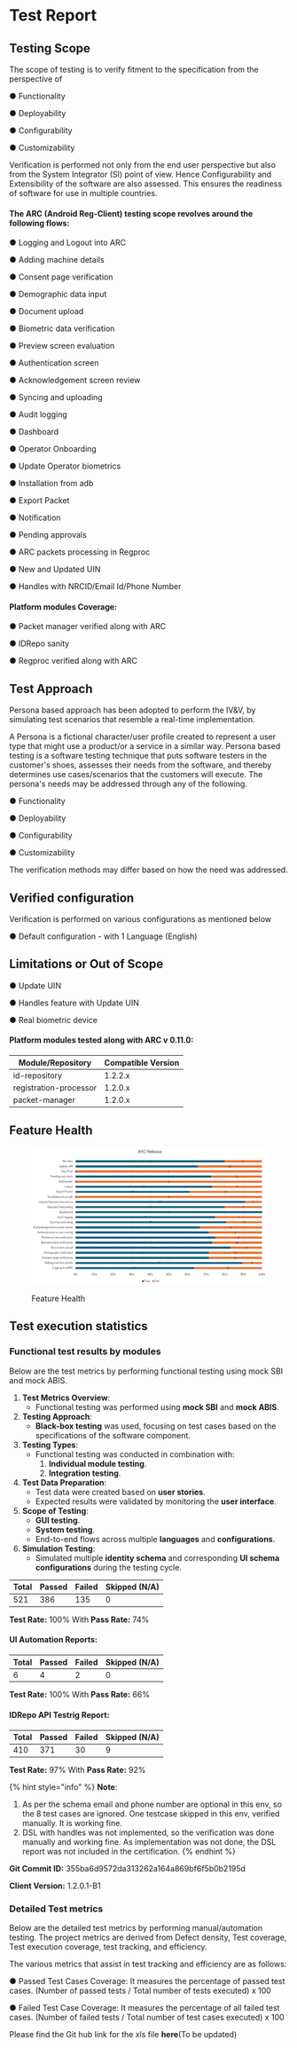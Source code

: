 # Test Report

## Testing Scope

The scope of testing is to verify fitment to the specification from the perspective of&#x20;

●     Functionality&#x20;

●     Deployability&#x20;

●     Configurability&#x20;

●     Customizability

Verification is performed not only from the end user perspective but also from the System Integrator (SI) point of view. Hence Configurability and Extensibility of the software are also assessed. This ensures the readiness of software for use in multiple countries.

#### **The ARC (Android Reg-Client) testing scope revolves around the following flows:**

●     Logging and Logout into ARC

●     Adding machine details

●     Consent page verification

●     Demographic data input

●     Document upload

●     Biometric data verification

●     Preview screen evaluation

●     Authentication screen

●     Acknowledgement screen review

●     Syncing and uploading

●     Audit logging

●     Dashboard

●     Operator Onboarding

●     Update Operator biometrics

●     Installation from adb

●     Export Packet

●     Notification

●     Pending approvals

●     ARC packets processing in Regproc

●     New and Updated UIN

●     Handles with NRCID/Email Id/Phone Number

#### **Platform modules Coverage:**

●     Packet manager verified along with ARC

●     IDRepo sanity

●     Regproc verified along with ARC

## Test Approach <a href="#id-3znysh7" id="id-3znysh7"></a>

Persona based approach has been adopted to perform the IV\&V, by simulating test scenarios that resemble a real-time implementation.

A Persona is a fictional character/user profile created to represent a user type that might use a product/or a service in a similar way. Persona based testing is a software testing technique that puts software testers in the customer's shoes, assesses their needs from the software, and thereby determines use cases/scenarios that the customers will execute. The persona's needs may be addressed through any of the following.

●     Functionality&#x20;

●     Deployability&#x20;

●     Configurability&#x20;

●     Customizability

&#x20;The verification methods may differ based on how the need was addressed.

## Verified configuration <a href="#id-2et92p0" id="id-2et92p0"></a>

Verification is performed on various configurations as mentioned below

●     Default configuration - with 1 Language (English)

## Limitations or Out of Scope <a href="#id-3dy6vkm" id="id-3dy6vkm"></a>

●     Update UIN

●      Handles feature with Update UIN

●      Real biometric device

#### Platform modules tested along with ARC v 0.11.0:

| Module/Repository       | Compatible Version |
| ----------------------- | ------------------ |
| id-repository           | 1.2.2.x            |
| registration-processor  |  1.2.0.x           |
| packet-manager          | 1.2.0.x            |

## Feature Health   &#x20;

<div align="left"><figure><img src="../../.gitbook/assets/ARC_Plactform_1.2.0.2_Feature_Health.png" alt=""><figcaption><p>Feature Health</p></figcaption></figure></div>

## Test execution statistics

### Functional test results by modules <a href="#id-17dp8vu" id="id-17dp8vu"></a>

Below are the test metrics by performing functional testing using mock SBI and mock ABIS.&#x20;

1. **Test Metrics Overview**:
   * Functional testing was performed using **mock SBI** and **mock ABIS**.
2. **Testing Approach**:
   * **Black-box testing** was used, focusing on test cases based on the specifications of the software component.
3. **Testing Types**:
   * Functional testing was conducted in combination with:
     1. **Individual module testing**.
     2. **Integration testing**.
4. **Test Data Preparation**:
   * Test data were created based on **user stories**.
   * Expected results were validated by monitoring the **user interface**.
5. **Scope of Testing**:
   * **GUI testing**.
   * **System testing**.
   * End-to-end flows across multiple **languages** and **configurations**.
6. **Simulation Testing**:
   * Simulated multiple **identity schema** and corresponding **UI schema configurations** during the testing cycle.

<table data-full-width="true"><thead><tr><th>Total</th><th>Passed</th><th>Failed</th><th>Skipped (N/A)</th></tr></thead><tbody><tr><td>521</td><td>386</td><td>135</td><td>0</td></tr></tbody></table>

**Test Rate:** 100% With **Pass Rate:** 74%

#### UI Automation Reports:

<table data-full-width="true"><thead><tr><th>Total</th><th>Passed</th><th>Failed</th><th>Skipped (N/A)</th></tr></thead><tbody><tr><td>6</td><td>4</td><td>2</td><td>0</td></tr></tbody></table>

**Test Rate:** 100% With **Pass Rate:** 66%

#### IDRepo API Testrig Report:

<table data-full-width="true"><thead><tr><th>Total</th><th>Passed</th><th>Failed</th><th>Skipped (N/A)</th></tr></thead><tbody><tr><td>410</td><td>371</td><td>30</td><td>9</td></tr></tbody></table>

**Test Rate:** 97% With **Pass Rate:** 92%

{% hint style="info" %}
**Note**:&#x20;

1. As per the schema email and phone number are optional in this env, so the 8 test cases are ignored. One testcase skipped in this env, verified manually. It is working fine.
2. DSL with handles was not implemented, so the verification was done manually and working fine. As implementation was not done, the DSL report was not included in the certification.
{% endhint %}

**Git Commit ID:**  355ba6d9572da313262a164a869bf6f5b0b2195d

**Client Version:** 1.2.0.1-B1

### Detailed Test metrics

Below are the detailed test metrics by performing manual/automation testing. The project metrics are derived from Defect density, Test coverage, Test execution coverage, test tracking, and efficiency.

The various metrics that assist in test tracking and efficiency are as follows:

●       Passed Test Cases Coverage: It measures the percentage of passed test cases. (Number of passed tests / Total number of tests executed) x 100

●       Failed Test Case Coverage: It measures the percentage of all failed test cases. (Number of failed tests / Total number of test cases executed) x 100

Please find the Git hub link for the xls file **here**(To be updated)
